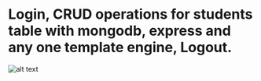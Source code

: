 # Login, CRUD operations for students table with mongodb, express and any one template engine, Logout.

![alt text](https://i.ibb.co/XFMjd0H/Screenshot-183.png)
